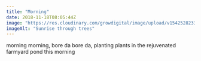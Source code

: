 ```yaml
---
title: "Morning"
date: 2018-11-18T08:05:44Z
image: "https://res.cloudinary.com/growdigital/image/upload/v1542528233/sunrise-iphone4.jpg"
imageAlt: "Sunrise through trees"
---
```


morning morning, bore da bore da, planting plants in the rejuvenated farmyard pond this morning
